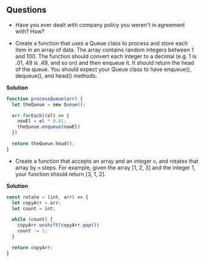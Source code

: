 ## Questions

* Have you ever dealt with company policy you weren't in agreement with? How?

* Create a function that uses a Queue class to process and store each item in an array of data. The array contains random integers between 1 and 100. The function should convert each integer to a decimal (e.g. 1 is .01, 49 is .49, and so on) and then enqueue it. It should return the head of the queue. You should expect your Queue class to have enqueue(), dequeue(), and head() methods.

**Solution**
```js
function processQueue(arr) {
  let theQueue = new Queue();

  arr.forEach((el) => {
    newEl = el * 0.01;
    theQueue.enqueue(newEl)
  })

  return theQueue.head();
}
```

* Create a function that accepts an array and an integer `n`, and rotates that array by `n` steps. For example, given the array [1, 2, 3] and the integer 1, your function should return [3, 1, 2].

**Solution**
```js
const rotate = (int, arr) => {
  let copyArr = arr;
  let count = int;

  while (count) {
    copyArr.unshift(copyArr.pop())
    count -= 1;
  }

  return copyArr;
}
```
